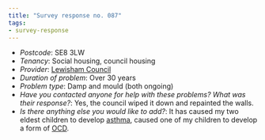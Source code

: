 ```yaml
---
title: "Survey response no. 087"
tags: 
- survey-response
---
```


- *Postcode*: SE8 3LW  
- *Tenancy*: Social housing, council housing  
- *Provider*: [Lewisham Council](providers/Lewisham) 
- *Duration of problem*: Over 30 years  
- *Problem type*: Damp and mould (both ongoing)  
- *Have you contacted anyone for help with these problems? What was their response?*: Yes, the council wiped it down and repainted the walls.  
- *Is there anything else you would like to add?*: It has caused my two eldest children to develop [asthma](cause-effect-affect/Asthma), caused one of my children to develop a form of [OCD](cause-effect-affect/mental-health).